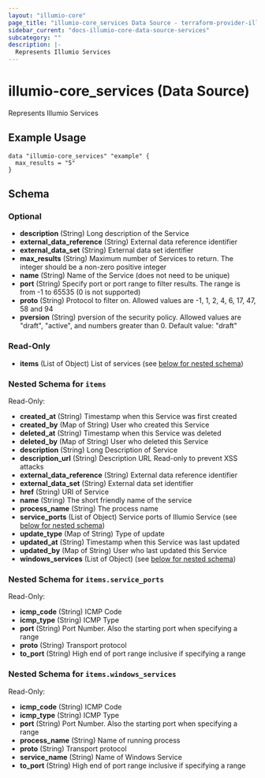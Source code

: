 ```yaml
---
layout: "illumio-core"
page_title: "illumio-core_services Data Source - terraform-provider-illumio-core"
sidebar_current: "docs-illumio-core-data-source-services"
subcategory: ""
description: |-
  Represents Illumio Services
---
```


# illumio-core_services (Data Source)

Represents Illumio Services

Example Usage
------------

```hcl
data "illumio-core_services" "example" {
  max_results = "5"
}
```

## Schema

### Optional

- **description** (String) Long description of the Service
- **external_data_reference** (String) External data reference identifier
- **external_data_set** (String) External data set identifier
- **max_results** (String) Maximum number of Services to return. The integer should be a non-zero positive integer
- **name** (String) Name of the Service (does not need to be unique)
- **port** (String) Specify port or port range to filter results. The range is from -1 to 65535 (0 is not supported)
- **proto** (String) Protocol to filter on. Allowed values are -1, 1, 2, 4, 6, 17, 47, 58 and 94
- **pversion** (String) pversion of the security policy. Allowed values are "draft", "active", and numbers greater than 0. Default value: "draft"

### Read-Only

- **items** (List of Object) List of services (see [below for nested schema](#nestedatt--items))

<a id="nestedatt--items"></a>
### Nested Schema for `items`

Read-Only:

- **created_at** (String) Timestamp when this Service was first created
- **created_by** (Map of String) User who created this Service
- **deleted_at** (String) Timestamp when this Service was deleted
- **deleted_by** (Map of String) User who deleted this Service
- **description** (String) Long Description of Service
- **description_url** (String) Description URL Read-only to prevent XSS attacks
- **external_data_reference** (String) External data reference identifier
- **external_data_set** (String) External data set identifier
- **href** (String) URI of Service
- **name** (String) The short friendly name of the service
- **process_name** (String) The process name
- **service_ports** (List of Object) Service ports of Illumio Service (see [below for nested schema](#nestedobjatt--items--service_ports))
- **update_type** (Map of String) Type of update
- **updated_at** (String) Timestamp when this Service was last updated
- **updated_by** (Map of String) User who last updated this Service
- **windows_services** (List of Object) (see [below for nested schema](#nestedobjatt--items--windows_services))

<a id="nestedobjatt--items--service_ports"></a>
### Nested Schema for `items.service_ports`

Read-Only:

- **icmp_code** (String) ICMP Code
- **icmp_type** (String) ICMP Type
- **port** (String) Port Number. Also the starting port when specifying a range
- **proto** (String) Transport protocol
- **to_port** (String) High end of port range inclusive if specifying a range


<a id="nestedobjatt--items--windows_services"></a>
### Nested Schema for `items.windows_services`

Read-Only:

- **icmp_code** (String) ICMP Code
- **icmp_type** (String) ICMP Type
- **port** (String) Port Number. Also the starting port when specifying a range
- **process_name** (String) Name of running process
- **proto** (String) Transport protocol
- **service_name** (String) Name of Windows Service
- **to_port** (String) High end of port range inclusive if specifying a range


